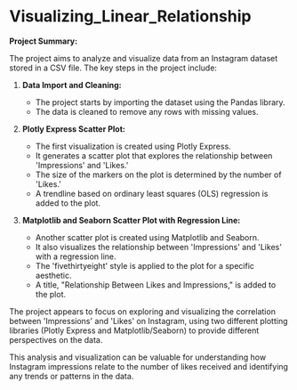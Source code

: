 # Visualizing_Linear_Relationship

**Project Summary:**

The project aims to analyze and visualize data from an Instagram dataset stored in a CSV file. The key steps in the project include:

1. **Data Import and Cleaning:**
   - The project starts by importing the dataset using the Pandas library.
   - The data is cleaned to remove any rows with missing values.

2. **Plotly Express Scatter Plot:**
   - The first visualization is created using Plotly Express.
   - It generates a scatter plot that explores the relationship between 'Impressions' and 'Likes.'
   - The size of the markers on the plot is determined by the number of 'Likes.'
   - A trendline based on ordinary least squares (OLS) regression is added to the plot.

3. **Matplotlib and Seaborn Scatter Plot with Regression Line:**
   - Another scatter plot is created using Matplotlib and Seaborn.
   - It also visualizes the relationship between 'Impressions' and 'Likes' with a regression line.
   - The 'fivethirtyeight' style is applied to the plot for a specific aesthetic.
   - A title, "Relationship Between Likes and Impressions," is added to the plot.

The project appears to focus on exploring and visualizing the correlation between 'Impressions' and 'Likes' on Instagram, using two different plotting libraries (Plotly Express and Matplotlib/Seaborn) to provide different perspectives on the data.

This analysis and visualization can be valuable for understanding how Instagram impressions relate to the number of likes received and identifying any trends or patterns in the data.
